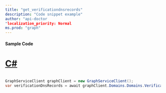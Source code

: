 ```yaml
---
title: "get_verificationdnsrecords"
description: "Code snippet example" 
author: "api-doctor
"localization_priority: Normal
ms.prod: "graph"
--- 
```

#### Sample Code
# [C#](#tab/Csharp)

```C#

GraphServiceClient graphClient = new GraphServiceClient();
var verificationDnsRecords = await graphClient.Domains.Domains.VerificationDnsRecords.Request().GetAsync();

```